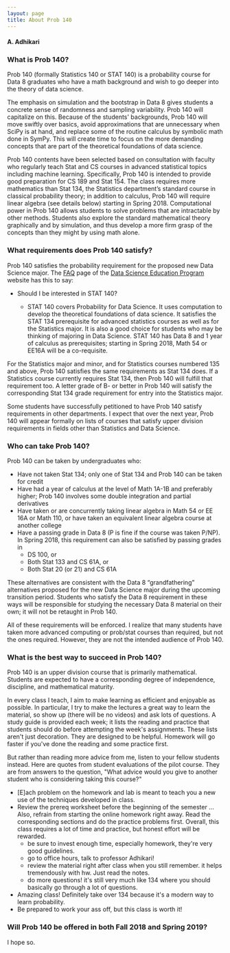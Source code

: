 ```yaml
---
layout: page
title: About Prob 140
---
```


#### A. Adhikari ####

### What is Prob 140? ###

Prob 140 (formally Statistics 140 or STAT 140)  is a probability course for Data 8 graduates who have a math background and wish to go deeper into the theory of data science.

The emphasis on simulation and the bootstrap in Data 8 gives students a concrete sense of randomness and sampling variability. Prob 140 will capitalize on this. Because of the students' backgrounds, Prob 140 will move swiftly over basics, avoid approximations that are unnecessary when SciPy is at hand, and replace some of the routine calculus by symbolic math done in SymPy. This will create time to focus on the more demanding concepts that are part of the theoretical foundations of data science.

Prob 140 contents have been selected based on consultation with faculty who regularly teach Stat and CS courses in advanced statistical topics including machine learning. Specifically, Prob 140 is intended to provide good preparation for CS 189 and Stat 154. The class requires more mathematics than Stat 134, the Statistics department’s standard course in classical probability theory; in addition to calculus, Prob 140 will require linear algebra (see details below) starting in Spring 2018. Computational power in Prob 140 allows students to solve problems that are intractable by other methods. Students also explore the standard mathematical theory graphically and by simulation, and thus develop a more firm grasp of the concepts than they might by using math alone.

### What requirements does Prob 140 satisfy? ###

Prob 140 satisfies the probability requirement for the proposed new Data Science major. The [FAQ](https://data.berkeley.edu/education/faqs) page of the [Data Science Education Program](https://data.berkeley.edu/education) website has this to say:

- Should I be interested in STAT 140?

    - STAT 140 covers Probability for Data Science. It uses computation to develop the theoretical foundations of data science. It satisfies the STAT 134 prerequisite for advanced statistics courses as well as for the Statistics major. It is also a good choice for students who may be thinking of majoring in Data Science. STAT 140 has Data 8 and 1 year of calculus as prerequisites; starting in Spring 2018, Math 54 or EE16A will be a co-requisite.

For the Statistics major and minor, and for Statistics courses numbered 135 and above, Prob 140 satisfies the same requirements as Stat 134 does. If a Statistics course currently requires Stat 134, then Prob 140 will fulfill that requirement too. A letter grade of B- or better in Prob 140 will satisfy the corresponding Stat 134 grade requirement for entry into the Statistics major.

Some students have successfully petitioned to have Prob 140 satisfy requirements in other departments. I expect that over the next year, Prob 140 will appear formally on lists of courses that satisfy upper division requirements in fields other than Statistics and Data Science.

### Who can take Prob 140? ###

Prob 140 can be taken by undergraduates who:

- Have not taken Stat 134; only one of Stat 134 and Prob 140 can be taken for credit
- Have had a year of calculus at the level of Math 1A-1B and preferably higher; Prob 140 involves some double integration and partial derivatives
- Have taken or are concurrently taking linear algebra in Math 54 or EE 16A or Math 110, or have taken an equivalent linear algebra course at another college
- Have a passing grade in Data 8 (P is fine if the course was taken P/NP). In Spring 2018, this requirement can also be satisfied by passing grades in
    - DS 100, or
    - Both Stat 133 and CS 61A, or
    - Both Stat 20 (or 21) and CS 61A

These alternatives are consistent with the Data 8 “grandfathering” alternatives proposed for the new Data Science major during the upcoming transition period. Students who satisfy the Data 8 requirement in these ways will be responsible for studying the necessary Data 8 material on their own; it will not be retaught in Prob 140.

All of these requirements will be enforced. I realize that many students have taken more advanced computing or prob/stat courses than required, but not the ones required. However, they are not the intended audience of Prob 140.

### What is the best way to succeed in Prob 140? ###

Prob 140 is an upper division course that is primarily mathematical. Students are expected to have a corresponding degree of independence, discipline, and mathematical maturity.

In every class I teach, I aim to make learning as efficient and enjoyable as possible. In particular, I try to make the lectures a great way to learn the material, so show up (there will be no videos) and ask lots of questions. A study guide is provided each week; it lists the reading and practice that students should do before attempting the week's assignments. These lists aren't just decoration. They are designed to be helpful. Homework will go faster if you've done the reading and some practice first.

But rather than reading more advice from me, listen to your fellow students instead. Here are quotes from student evaluations of the pilot course. They are from answers to the question, "What advice would you give to another student who is considering taking this course?"
- [E]ach problem on the homework and lab is meant to teach you a new use of the techniques developed in class.
- Review the prereq worksheet before the beginning of the semester ... Also, refrain from starting the online homework right away. Read the corresponding sections and do the practice problems first. Overall, this class requires a lot of time and practice, but honest effort will be rewarded.
    - be sure to invest enough time, especially homework, they're very good guidelines.
    - go to office hours, talk to professor Adhikari!
    - review the material right after class when you still remember. it helps tremendously with hw. Just read the notes.
    - do more questions! it's still very much like 134 where you should basically go through a lot of questions.
- Amazing class! Definitely take over 134 because it's a modern way to learn probability.
- Be prepared to work your ass off, but this class is worth it!

### Will Prob 140 be offered in both Fall 2018 and Spring 2019? ###
I hope so.
